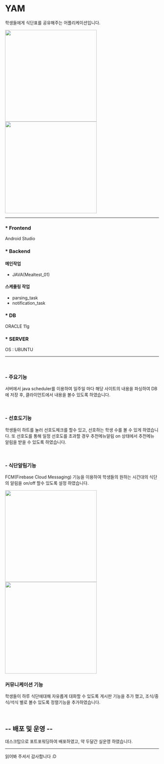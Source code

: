 
<h1>YAM</h1>
<p>학생들에게 식단표를 공유해주는 어플리케이션입니다.</p>

<img src="https://github.com/dldnrud123/yam/assets/49900271/8966fb83-9396-4f71-b995-459610824679" width=300px />
<img src="https://github.com/dldnrud123/yam/assets/49900271/dc7df9d2-a656-499f-8bb5-adefbd79415e" width=300px />
<hr>

<h3>* Frontend</h3>
<p>Android Studio</p>

<h3>* Backend</h3>
<h4>메인작업</h4>
<ul>
    <li> JAVA(Mealtest_01)</li>
</ul>

<h4>스케쥴링 작업</h4>
<ul>
    <li> parsing_task </li>
    <li> notification_task </li>
</ul>

<h3>* DB</h3>
<p>ORACLE 11g</p>

<h3>* SERVER</h3>
<p>OS : UBUNTU</p>

<hr>
<br>
<h3>- 주요기능</h3>

<p>서버에서 java scheduler를 이용하여 일주일 마다 해당 사이트의 내용을 파싱하여 DB에 저장 후,
클라이언트에서 내용을 볼수 있도록 하였습니다.</p>
<br>
<h3>- 선호도기능</h3>
  
<p>학생들이 하트를 눌러 선호도체크를 할수 있고, 선호하는 학생 수를 볼 수 있게 하였습니다.
또 선호도를 통해 일정 선호도를 초과할 경우 추천메뉴알림 on 상태에서 추천메뉴 알림을 받을 수 있도록 하였습니다.</p>
<br>
<h3>- 식단알림기능</h3>
<p>FCM(Firebase Cloud Messaging) 기능을 이용하여 학생들의 원하는 시간대의 식단의 알림을 on/off 할수 있도록 설정 하였습니다.</p>
<img src="https://github.com/dldnrud123/yam/assets/49900271/118de1c5-b64e-4d94-943b-4a0e827c741b" width=300px />
<img src="https://github.com/dldnrud123/yam/assets/49900271/9a72ff27-de3c-4d63-a42b-27d6c9d6878e" width=300px />
<br>
<h3>커뮤니케이션 기능</h3>
<p>학생들이 하루 식단에대해 자유롭게 대화할 수 있도록 게시판 기능을 추가 했고, 조식/중식/석식 별로 볼수 있도록 정렬기능을 추가하였습니다.</p>
<br>
<h2>-- 배포 및 운영 --</h2>
<p>데스크탑으로 포트포워딩하여 배포하였고, 약 두달간 실운영 하였습니다.</p>
<hr>
읽어봐 주셔서 감사합니다 :D
